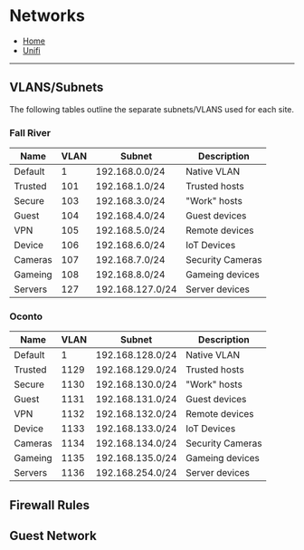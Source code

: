 # Networks

- [Home](../README.md)
- [Unifi](./unifi.md)

---
## VLANS/Subnets
The following tables outline the separate subnets/VLANS used for each site. 

### Fall River
|Name     |VLAN |Subnet             |Description      |
|---------|-----|-------------------|-----------------|
|Default  |1    |192.168.0.0/24     |Native VLAN      |
|Trusted  |101  |192.168.1.0/24     |Trusted hosts    | 
|Secure   |103  |192.168.3.0/24     |"Work" hosts     |
|Guest    |104  |192.168.4.0/24     |Guest devices    | 
|VPN      |105  |192.168.5.0/24     |Remote devices   |
|Device   |106  |192.168.6.0/24     |IoT Devices      |
|Cameras  |107  |192.168.7.0/24     |Security Cameras |
|Gameing  |108  |192.168.8.0/24     |Gameing devices  |
|Servers  |127  |192.168.127.0/24   |Server devices   |

### Oconto
|Name     |VLAN |Subnet             |Description      |
|---------|-----|-------------------|-----------------|
|Default  |1    |192.168.128.0/24   |Native VLAN      |
|Trusted  |1129 |192.168.129.0/24   |Trusted hosts    | 
|Secure   |1130 |192.168.130.0/24   |"Work" hosts     |
|Guest    |1131 |192.168.131.0/24   |Guest devices    | 
|VPN      |1132 |192.168.132.0/24   |Remote devices   |
|Device   |1133 |192.168.133.0/24   |IoT Devices      |
|Cameras  |1134 |192.168.134.0/24   |Security Cameras |
|Gameing  |1135 |192.168.135.0/24   |Gameing devices  |
|Servers  |1136 |192.168.254.0/24   |Server devices   |

## Firewall Rules


## Guest Network